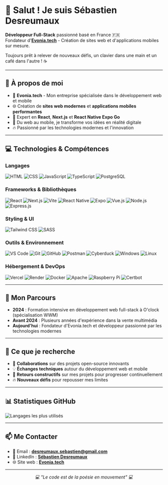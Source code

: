 # 👋 Salut ! Je suis Sébastien Desreumaux

**Développeur Full-Stack** passionné basé en France 🇫🇷  
Fondateur d'**[Evonia.tech](https://evonia.tech)** - Création de sites web et d'applications mobiles sur mesure.

Toujours prêt à relever de nouveaux défis, un clavier dans une main et un café dans l'autre ! ☕

---

## 🚀 À propos de moi

- 💼 **Evonia.tech** - Mon entreprise spécialisée dans le développement web et mobile
- 🌐 Création de **sites web modernes** et **applications mobiles performantes**
- 🎯 Expert en **React**, **Next.js** et **React Native Expo Go**
- 📱 Du web au mobile, je transforme vos idées en réalité digitale
- 🔥 Passionné par les technologies modernes et l'innovation

---

## 💻 Technologies & Compétences

### Langages
![HTML](https://img.shields.io/badge/-HTML5-E34F26?style=flat&logo=html5&logoColor=white)
![CSS](https://img.shields.io/badge/-CSS3-1572B6?style=flat&logo=css3&logoColor=white)
![JavaScript](https://img.shields.io/badge/-JavaScript-F7DF1E?style=flat&logo=javascript&logoColor=black)
![TypeScript](https://img.shields.io/badge/-TypeScript-3178C6?style=flat&logo=typescript&logoColor=white)
![PostgreSQL](https://img.shields.io/badge/-PostgreSQL-336791?style=flat&logo=postgresql&logoColor=white)

### Frameworks & Bibliothèques
![React](https://img.shields.io/badge/-React-61DAFB?style=flat&logo=react&logoColor=black)
![Next.js](https://img.shields.io/badge/-Next.js-000000?style=flat&logo=next.js&logoColor=white)
![Vite](https://img.shields.io/badge/-Vite-646CFF?style=flat&logo=vite&logoColor=white)
![React Native](https://img.shields.io/badge/-React_Native-61DAFB?style=flat&logo=react&logoColor=black)
![Expo](https://img.shields.io/badge/-Expo-000020?style=flat&logo=expo&logoColor=white)
![Vue.js](https://img.shields.io/badge/-Vue.js-4FC08D?style=flat&logo=vue.js&logoColor=white)
![Node.js](https://img.shields.io/badge/-Node.js-339933?style=flat&logo=node.js&logoColor=white)
![Express.js](https://img.shields.io/badge/-Express.js-000000?style=flat&logo=express&logoColor=white)

### Styling & UI
![Tailwind CSS](https://img.shields.io/badge/-Tailwind_CSS-06B6D4?style=flat&logo=tailwind-css&logoColor=white)
![SASS](https://img.shields.io/badge/-SASS-CC6699?style=flat&logo=sass&logoColor=white)

### Outils & Environnement
![VS Code](https://img.shields.io/badge/-VS_Code-007ACC?style=flat&logo=visual-studio-code&logoColor=white)
![Git](https://img.shields.io/badge/-Git-F05032?style=flat&logo=git&logoColor=white)
![GitHub](https://img.shields.io/badge/-GitHub-181717?style=flat&logo=github&logoColor=white)
![Postman](https://img.shields.io/badge/-Postman-FF6C37?style=flat&logo=postman&logoColor=white)
![Cyberduck](https://img.shields.io/badge/-Cyberduck-FF6600?style=flat&logo=cyberduck&logoColor=white)
![Windows](https://img.shields.io/badge/-Windows-0078D6?style=flat&logo=windows&logoColor=white)
![Linux](https://img.shields.io/badge/-Linux-FCC624?style=flat&logo=linux&logoColor=white)

### Hébergement & DevOps
![Vercel](https://img.shields.io/badge/-Vercel-000000?style=flat&logo=vercel&logoColor=white)
![Render](https://img.shields.io/badge/-Render-7F56D9?style=flat&logo=render&logoColor=white)
![Docker](https://img.shields.io/badge/-Docker-2496ED?style=flat&logo=docker&logoColor=white)
![Apache](https://img.shields.io/badge/-Apache-D22128?style=flat&logo=apache&logoColor=white)
![Raspberry Pi](https://img.shields.io/badge/-Raspberry_Pi-A22846?style=flat&logo=raspberry-pi&logoColor=white)
![Certbot](https://img.shields.io/badge/-Certbot-000000?style=flat&logo=certbot&logoColor=white)

---

## 🎯 Mon Parcours

- **2024** : Formation intensive en développement web full-stack à O'clock (spécialisation WWM)
- **Avant 2024** : Plusieurs années d'expérience dans la vente multimédia
- **Aujourd'hui** : Fondateur d'Evonia.tech et développeur passionné par les technologies modernes

---

## 🤝 Ce que je recherche

- 🚀 **Collaborations** sur des projets open-source innovants
- 💡 **Échanges techniques** autour du développement web et mobile  
- 🙌 **Retours constructifs** sur mes projets pour progresser continuellement
- 🔥 **Nouveaux défis** pour repousser mes limites

---

## 📊 Statistiques GitHub

![Langages les plus utilisés](https://github-readme-stats.vercel.app/api/top-langs/?username=Sebiiih&layout=compact&theme=radical)

---

## 📫 Me Contacter

- 📧 Email : **desreumaux.sebastien@gmail.com**
- 💼 LinkedIn : **[Sébastien Desreumaux](https://www.linkedin.com/in/sebastien-desreumaux-835942287/)**
- 🌐 Site web : **[Evonia.tech](https://evonia.tech)**

---

<div align="center">
  <i>💻 "Le code est de la poésie en mouvement" 💻</i>
</div>
